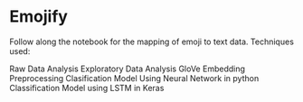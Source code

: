 # Emojify

Follow along the notebook for the mapping of emoji to text data. Techniques used:

Raw Data Analysis
Exploratory Data Analysis
GloVe Embedding
Preprocessing
Clasification Model Using Neural Network in python
Classification Model using LSTM in Keras
